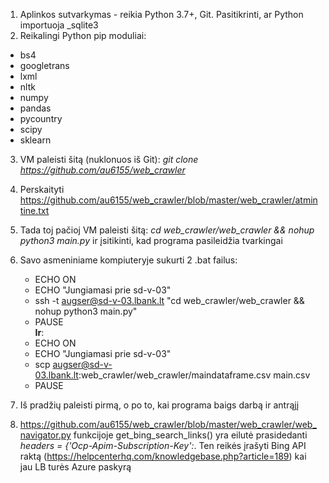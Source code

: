 1. Aplinkos sutvarkymas - reikia Python 3.7+, Git. Pasitikrinti, ar Python importuoja _sqlite3
2. Reikalingi Python pip moduliai:
+ bs4
+ googletrans
+ lxml
+ nltk
+ numpy
+ pandas
+ pycountry
+ scipy
+ sklearn 

3. VM paleisti šitą (nuklonuos iš Git): _git clone https://github.com/au6155/web_crawler_
4. Perskaityti https://github.com/au6155/web_crawler/blob/master/web_crawler/atmintine.txt
5. Tada toj pačioj VM paleisti šitą: _cd web_crawler/web_crawler && nohup python3 main.py_ ir įsitikinti, kad programa pasileidžia tvarkingai

6. Savo asmeniniame kompiuteryje sukurti 2 .bat failus:

   - ECHO ON
   - ECHO "Jungiamasi prie sd-v-03"
   - ssh -t augser@sd-v-03.lbank.lt "cd web_crawler/web_crawler && nohup python3 main.py"
   - PAUSE   
**Ir**:
   - ECHO ON
   - ECHO "Jungiamasi prie sd-v-03"
   - scp augser@sd-v-03.lbank.lt:web_crawler/web_crawler/maindataframe.csv main.csv
   - PAUSE

7. Iš pradžių paleisti pirmą, o po to, kai programa baigs darbą ir antrąjį
8. https://github.com/au6155/web_crawler/blob/master/web_crawler/web_navigator.py funkcijoje get_bing_search_links() yra eilutė prasidedanti *headers = {'Ocp-Apim-Subscription-Key':*. Ten reikės įrašyti Bing API raktą (https://helpcenterhq.com/knowledgebase.php?article=189) kai jau LB turės Azure paskyrą
